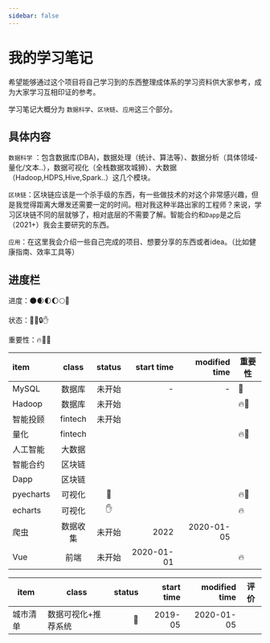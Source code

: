 ```yaml
---
sidebar: false
---
```

# 我的学习笔记

希望能够通过这个项目将自己学习到的东西整理成体系的学习资料供大家参考，成为大家学习互相印证的参考。

学习笔记大概分为 `数据科学`、`区块链`、`应用`这三个部分。

## 具体内容

`数据科学` ：包含数据库(DBA)，数据处理（统计、算法等）、数据分析（具体领域-量化/文本..），数据可视化（全栈数据攻城狮）、大数据（Hadoop,HDPS,Hive,Spark..）这几个模块。

`区块链`：区块链应该是一个杀手级的东西，有一些做技术的对这个非常感兴趣，但是我觉得距离大爆发还需要一定的时间。相对我这种半路出家的工程师？来说，学习区块链不同的层就够了，相对底层的不需要了解。智能合约和`Dapp`是之后（2021+）我会主要研究的东西。

`应用`：在这里我会介绍一些自己完成的项目、想要分享的东西或者idea。（比如健康指南、效率工具等）

## 进度栏

进度：🌑🌒🌓🌔🌕🌝

状态：🚗🚀🔒✋

重要性：🔥🌈🎈


| item     | class |  status | start time|modified time|重要性|
| :-------- | :------: | :----: | --: |--:|---|
|MySQL|数据库|未开始|-|-|🎈|
|Hadoop|数据库|未开始|     |  |🔥🎈|
|智能投顾|fintech|未开始|     |  ||
|量化|fintech|        |     |  |🔥🎈|
|人工智能|大数据|        |     |  ||
|      智能合约     |区块链|        ||     |  |
|    Dapp       |区块链|        |   |  |  |
|pyecharts|可视化| 🚥 |     |  |🔥🎈|
|echarts|可视化|    ✋    |     |  |🔥|
|爬虫|数据收集|未开始|2022|2020-01-05|   |
|Vue|前端|未开始|2020-01-01|  |🔥|


| item      | class |  status | start time|modified time|评价|
| --------- | -------- | -----: | --: |--:| --------- |
|城市清单|数据可视化+推荐系统|    🚗    | 2019-05    | 2020-01-05 ||
